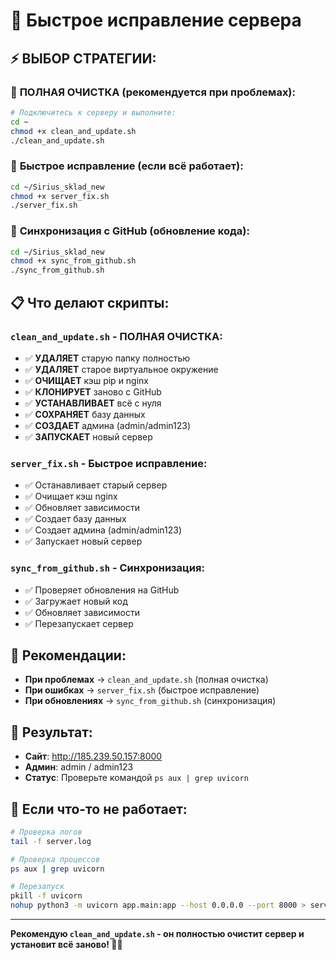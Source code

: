 # 🚀 Быстрое исправление сервера

## ⚡ ВЫБОР СТРАТЕГИИ:

### 🧹 **ПОЛНАЯ ОЧИСТКА** (рекомендуется при проблемах):
```bash
# Подключитесь к серверу и выполните:
cd ~
chmod +x clean_and_update.sh
./clean_and_update.sh
```

### 🔧 **Быстрое исправление** (если всё работает):
```bash
cd ~/Sirius_sklad_new
chmod +x server_fix.sh
./server_fix.sh
```

### 🔄 **Синхронизация с GitHub** (обновление кода):
```bash
cd ~/Sirius_sklad_new
chmod +x sync_from_github.sh
./sync_from_github.sh
```

## 📋 Что делают скрипты:

### `clean_and_update.sh` - ПОЛНАЯ ОЧИСТКА:
- ✅ **УДАЛЯЕТ** старую папку полностью
- ✅ **УДАЛЯЕТ** старое виртуальное окружение
- ✅ **ОЧИЩАЕТ** кэш pip и nginx
- ✅ **КЛОНИРУЕТ** заново с GitHub
- ✅ **УСТАНАВЛИВАЕТ** всё с нуля
- ✅ **СОХРАНЯЕТ** базу данных
- ✅ **СОЗДАЕТ** админа (admin/admin123)
- ✅ **ЗАПУСКАЕТ** новый сервер

### `server_fix.sh` - Быстрое исправление:
- ✅ Останавливает старый сервер
- ✅ Очищает кэш nginx
- ✅ Обновляет зависимости
- ✅ Создает базу данных
- ✅ Создает админа (admin/admin123)
- ✅ Запускает новый сервер

### `sync_from_github.sh` - Синхронизация:
- ✅ Проверяет обновления на GitHub
- ✅ Загружает новый код
- ✅ Обновляет зависимости
- ✅ Перезапускает сервер

## 🎯 Рекомендации:

- **При проблемах** → `clean_and_update.sh` (полная очистка)
- **При ошибках** → `server_fix.sh` (быстрое исправление)
- **При обновлениях** → `sync_from_github.sh` (синхронизация)

## 🎯 Результат:
- **Сайт**: http://185.239.50.157:8000
- **Админ**: admin / admin123
- **Статус**: Проверьте командой `ps aux | grep uvicorn`

## 🚨 Если что-то не работает:
```bash
# Проверка логов
tail -f server.log

# Проверка процессов
ps aux | grep uvicorn

# Перезапуск
pkill -f uvicorn
nohup python3 -m uvicorn app.main:app --host 0.0.0.0 --port 8000 > server.log 2>&1 &
```

---
**Рекомендую `clean_and_update.sh` - он полностью очистит сервер и установит всё заново! 🧹✨**
